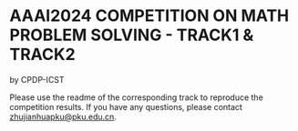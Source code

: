 # AAAI2024 COMPETITION ON MATH PROBLEM SOLVING - TRACK1 & TRACK2

by CPDP-ICST

Please use the readme of the corresponding track to reproduce the competition results. If you have any questions, please contact zhujianhuapku@pku.edu.cn.